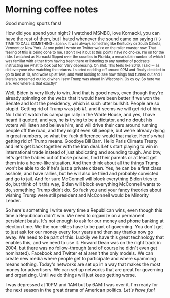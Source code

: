 # Morning coffee notes
Good morning sports fans!

How did you spend your night? I watched MSNBC, love Kornacki, you can have the rest of them, but I hated whenever the sound came on saying <span style="font-size: 0.8em;">IT'S TIME TO CALL SOMETHING<.span>. It was always something like Kentucky or South Dakota, Vermont or New York. At one point I wrote on Twitter we're on the roller coaster now. That feeling of this is being done to me, I don't like it but at this point I have no choice, I'm on for the ride. I watched as Kornacki flipped over the counties in Florida, a remarkable number of which I was familiar with either from having been there or listening to any number of podcasts instructing me what to look out for. Very depressing. Oh shit. This feels like 2016, I said -- as did everyone else watching the returns. I started nodding off around 9PM and finally decided to go to bed at 10, and woke up at 1AM, and went looking to see how things had turned out and I literally screamed out loud when I saw Trump was ahead in Wisconsin. Oy oy oy. So here we are. And where is that exactly?

Well, Biden is very likely to win. And that is good news, even though they're already spinning on the webs that it would have been better if we won the Senate and lost the presidency, which is such utter bullshit. People are so stupid. Getting rid of Trump was job #1, and it seems we will get rid of him. No I didn't watch his campaign rally in the White House, and yes, I have heard it quoted, and yes, he is trying to be a dictator, and no doubt his voters will listen and believe him, and will drive their cars around running people off the road, and they might even kill people, but we're already dying in great numbers, so what the fuck difference would that make. Here's what getting rid of Trump means. Goodbye Bill Barr. Hello Paris Climate Treaty and let's get back together with the Iran deal. Let's start playing to win in international trade instead of just abdicating and sounding tough. And btw, let's get the babies out of those prisons, find their parents or at least get them into a home-like situation. And then think about all the things Trump won't be able to do if he's just a private citizen. Yes, he can be a first class asshole, and have rallies, but he will also be tried and probably convicted and go to jail. And for sure McConnell will block everything Biden tries to do, but think of it this way, Biden will block everything McConnell wants to do, something Trump didn't do. So fuck you and your fancy theories about wishing Trump were still president and McConnell would be Minority Leader.

So here's something I write every time a Republican wins, even though this time a Republican didn't win. We need to organize on a permanent persistent basis. It's not enough to ask for our money and phone banking at election time. We the non-elites have to be part of governing. You don't get to just ask for our money every four years and then say thanks now go away. We need to be part of this. Luckily we have this great technology that enables this, and we need to use it. Howard Dean was on the right track in 2004, but there was no follow-through (and of course he didn't even get nominated). Facebook and Twitter et al aren't the only models. We can create new media where people get to participate and where spamming means nothing. Today's networks are set up in a way that makes the most money for advertisers. We can set up networks that are great for governing and organizing. Until we do things will just keep getting worse. 

I was depressed at 10PM and 1AM but by 6AM I was over it. I'm ready for the next season in the great drama of American politics.<i> Let's have fun! </i>

